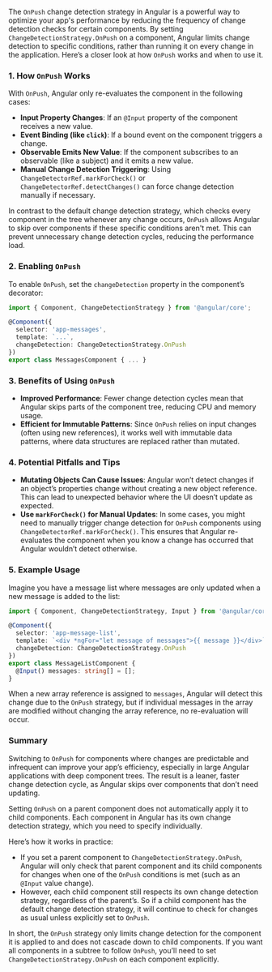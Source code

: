 The `OnPush` change detection strategy in Angular is a powerful way to optimize your app's performance by reducing the frequency of change detection checks for certain components. By setting `ChangeDetectionStrategy.OnPush` on a component, Angular limits change detection to specific conditions, rather than running it on every change in the application. Here’s a closer look at how `OnPush` works and when to use it.

### 1. How `OnPush` Works
With `OnPush`, Angular only re-evaluates the component in the following cases:
   - **Input Property Changes**: If an `@Input` property of the component receives a new value.
   - **Event Binding (like `click`)**: If a bound event on the component triggers a change.
   - **Observable Emits New Value**: If the component subscribes to an observable (like a subject) and it emits a new value.
   - **Manual Change Detection Triggering**: Using `ChangeDetectorRef.markForCheck()` or `ChangeDetectorRef.detectChanges()` can force change detection manually if necessary.

In contrast to the default change detection strategy, which checks every component in the tree whenever any change occurs, `OnPush` allows Angular to skip over components if these specific conditions aren't met. This can prevent unnecessary change detection cycles, reducing the performance load.

### 2. Enabling `OnPush`
To enable `OnPush`, set the `changeDetection` property in the component’s decorator:

```typescript
import { Component, ChangeDetectionStrategy } from '@angular/core';

@Component({
  selector: 'app-messages',
  template: `...`,
  changeDetection: ChangeDetectionStrategy.OnPush
})
export class MessagesComponent { ... }
```

### 3. Benefits of Using `OnPush`
   - **Improved Performance**: Fewer change detection cycles mean that Angular skips parts of the component tree, reducing CPU and memory usage.
   - **Efficient for Immutable Patterns**: Since `OnPush` relies on input changes (often using new references), it works well with immutable data patterns, where data structures are replaced rather than mutated.

### 4. Potential Pitfalls and Tips
   - **Mutating Objects Can Cause Issues**: Angular won’t detect changes if an object’s properties change without creating a new object reference. This can lead to unexpected behavior where the UI doesn’t update as expected.
   - **Use `markForCheck()` for Manual Updates**: In some cases, you might need to manually trigger change detection for `OnPush` components using `ChangeDetectorRef.markForCheck()`. This ensures that Angular re-evaluates the component when you know a change has occurred that Angular wouldn’t detect otherwise.

### 5. Example Usage
Imagine you have a message list where messages are only updated when a new message is added to the list:

```typescript
import { Component, ChangeDetectionStrategy, Input } from '@angular/core';

@Component({
  selector: 'app-message-list',
  template: `<div *ngFor="let message of messages">{{ message }}</div>`,
  changeDetection: ChangeDetectionStrategy.OnPush
})
export class MessageListComponent {
  @Input() messages: string[] = [];
}
```

When a new array reference is assigned to `messages`, Angular will detect this change due to the `OnPush` strategy, but if individual messages in the array are modified without changing the array reference, no re-evaluation will occur.

### Summary
Switching to `OnPush` for components where changes are predictable and infrequent can improve your app’s efficiency, especially in large Angular applications with deep component trees. The result is a leaner, faster change detection cycle, as Angular skips over components that don’t need updating.



Setting `OnPush` on a parent component does not automatically apply it to child components. Each component in Angular has its own change detection strategy, which you need to specify individually.

Here’s how it works in practice:

- If you set a parent component to `ChangeDetectionStrategy.OnPush`, Angular will only check that parent component and its child components for changes when one of the `OnPush` conditions is met (such as an `@Input` value change).
- However, each child component still respects its own change detection strategy, regardless of the parent’s. So if a child component has the default change detection strategy, it will continue to check for changes as usual unless explicitly set to `OnPush`.

In short, the `OnPush` strategy only limits change detection for the component it is applied to and does not cascade down to child components. If you want all components in a subtree to follow `OnPush`, you’ll need to set `ChangeDetectionStrategy.OnPush` on each component explicitly.
